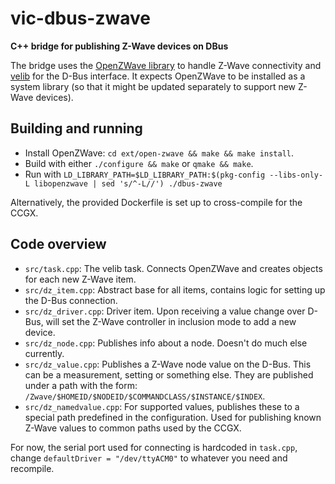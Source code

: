 # vic-dbus-zwave
**C++ bridge for publishing Z-Wave devices on DBus**

The bridge uses the [OpenZWave library](https://github.com/OpenZWave/open-zwave)
to handle Z-Wave connectivity and [velib](https://github.com/victronenergy/velib)
for the D-Bus interface. It expects OpenZWave to be installed as a system
library (so that it might be updated separately to support new Z-Wave devices).

## Building and running
 - Install OpenZWave: `cd ext/open-zwave && make && make install`.
 - Build with either `./configure && make` or `qmake && make`.
 - Run with `LD_LIBRARY_PATH=$LD_LIBRARY_PATH:$(pkg-config --libs-only-L libopenzwave | sed 's/^-L//') ./dbus-zwave`

Alternatively, the provided Dockerfile is set up to cross-compile for the CCGX.

## Code overview
 - `src/task.cpp`: The velib task. Connects OpenZWave and creates objects for
   each new Z-Wave item.
 - `src/dz_item.cpp`: Abstract base for all items, contains logic for setting
   up the D-Bus connection.
 - `src/dz_driver.cpp`: Driver item. Upon receiving a value change over D-Bus,
   will set the Z-Wave controller in inclusion mode to add a new device.
 - `src/dz_node.cpp`: Publishes info about a node. Doesn't do much else currently.
 - `src/dz_value.cpp`: Publishes a Z-Wave node value on the D-Bus. This can be
   a measurement, setting or something else. They are published under a path
   with the form: `/Zwave/$HOMEID/$NODEID/$COMMANDCLASS/$INSTANCE/$INDEX`.
 - `src/dz_namedvalue.cpp`: For supported values, publishes these to a special
   path predefined in the configuration. Used for publishing known Z-Wave
   values to common paths used by the CCGX.

For now, the serial port used for connecting is hardcoded in `task.cpp`, change
`defaultDriver = "/dev/ttyACM0"` to whatever you need and recompile.
